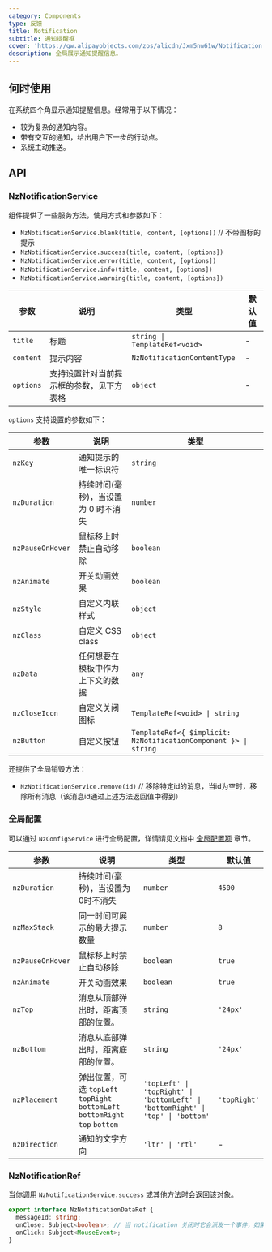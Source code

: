```yaml
---
category: Components
type: 反馈
title: Notification
subtitle: 通知提醒框
cover: 'https://gw.alipayobjects.com/zos/alicdn/Jxm5nw61w/Notification.svg'
description: 全局展示通知提醒信息。
---
```


## 何时使用

在系统四个角显示通知提醒信息。经常用于以下情况：

- 较为复杂的通知内容。
- 带有交互的通知，给出用户下一步的行动点。
- 系统主动推送。

## API

### NzNotificationService

组件提供了一些服务方法，使用方式和参数如下：

- `NzNotificationService.blank(title, content, [options])` // 不带图标的提示
- `NzNotificationService.success(title, content, [options])`
- `NzNotificationService.error(title, content, [options])`
- `NzNotificationService.info(title, content, [options])`
- `NzNotificationService.warning(title, content, [options])`

| 参数      | 说明                                     | 类型                          | 默认值 |
| --------- | ---------------------------------------- | ----------------------------- | ------ |
| `title`   | 标题                                     | `string \| TemplateRef<void>` | -      |
| `content` | 提示内容                                 | `NzNotificationContentType`   | -      |
| `options` | 支持设置针对当前提示框的参数，见下方表格 | `object`                      | -      |

`options` 支持设置的参数如下：

| 参数             | 说明                                | 类型                                                            |
| ---------------- | ----------------------------------- | --------------------------------------------------------------- |
| `nzKey`          | 通知提示的唯一标识符                | `string`                                                        |
| `nzDuration`     | 持续时间(毫秒)，当设置为 0 时不消失 | `number`                                                        |
| `nzPauseOnHover` | 鼠标移上时禁止自动移除              | `boolean`                                                       |
| `nzAnimate`      | 开关动画效果                        | `boolean`                                                       |
| `nzStyle`        | 自定义内联样式                      | `object`                                                        |
| `nzClass`        | 自定义 CSS class                    | `object`                                                        |
| `nzData`         | 任何想要在模板中作为上下文的数据    | `any`                                                           |
| `nzCloseIcon`    | 自定义关闭图标                      | `TemplateRef<void> \| string`                                   |
| `nzButton`       | 自定义按钮                          | `TemplateRef<{ $implicit: NzNotificationComponent }> \| string` |

还提供了全局销毁方法：

- `NzNotificationService.remove(id)` // 移除特定id的消息，当id为空时，移除所有消息（该消息id通过上述方法返回值中得到）

### 全局配置

可以通过 `NzConfigService` 进行全局配置，详情请见文档中 [全局配置项](/docs/global-config/zh) 章节。

| 参数             | 说明                                                                          | 类型                                                                            | 默认值       |
| ---------------- | ----------------------------------------------------------------------------- | ------------------------------------------------------------------------------- | ------------ |
| `nzDuration`     | 持续时间(毫秒)，当设置为0时不消失                                             | `number`                                                                        | `4500`       |
| `nzMaxStack`     | 同一时间可展示的最大提示数量                                                  | `number`                                                                        | `8`          |
| `nzPauseOnHover` | 鼠标移上时禁止自动移除                                                        | `boolean`                                                                       | `true`       |
| `nzAnimate`      | 开关动画效果                                                                  | `boolean`                                                                       | `true`       |
| `nzTop`          | 消息从顶部弹出时，距离顶部的位置。                                            | `string`                                                                        | `'24px'`     |
| `nzBottom`       | 消息从底部弹出时，距离底部的位置。                                            | `string`                                                                        | `'24px'`     |
| `nzPlacement`    | 弹出位置，可选 `topLeft` `topRight` `bottomLeft` `bottomRight` `top` `bottom` | `'topLeft' \| 'topRight' \| 'bottomLeft' \| 'bottomRight' \| 'top' \| 'bottom'` | `'topRight'` |
| `nzDirection`    | 通知的文字方向                                                                | `'ltr' \| 'rtl'`                                                                | -            |

### NzNotificationRef

当你调用 `NzNotificationService.success` 或其他方法时会返回该对象。

```ts
export interface NzNotificationDataRef {
  messageId: string;
  onClose: Subject<boolean>; // 当 notification 关闭时它会派发一个事件，如果为用户手动关闭会派发 `true`
  onClick: Subject<MouseEvent>;
}
```
